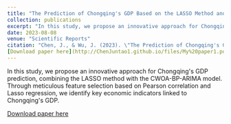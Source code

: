 ```yaml
---
title: "The Prediction of Chongqing's GDP Based on the LASSO Method and Chaotic Whale Group Algorithm - Back Propagation Neural Network - ARIMA Model"
collection: publications
excerpt: "In this study, we propose an innovative approach for Chongqing's GDP prediction, combining the LASSO method with the CWOA-BP-ARIMA model."
date: 2023-08-08
venue: "Scientific Reports"
citation: "Chen, J., & Wu, J. (2023). \"The Prediction of Chongqing's GDP Based on the LASSO Method and Chaotic Whale Group Algorithm - Back Propagation Neural Network - ARIMA Model.\" <i>Scientific Reports</i>."
[Download paper here](http://ChenJuntao1.github.io/files/My%20paper1.pdf)
---
```


In this study, we propose an innovative approach for Chongqing's GDP prediction, combining the LASSO method with the CWOA-BP-ARIMA model. Through meticulous feature selection based on Pearson correlation and Lasso regression, we identify key economic indicators linked to Chongqing's GDP.

[Download paper here](http://ChenJuntao1.github.io/files/My%20paper1.pdf)




